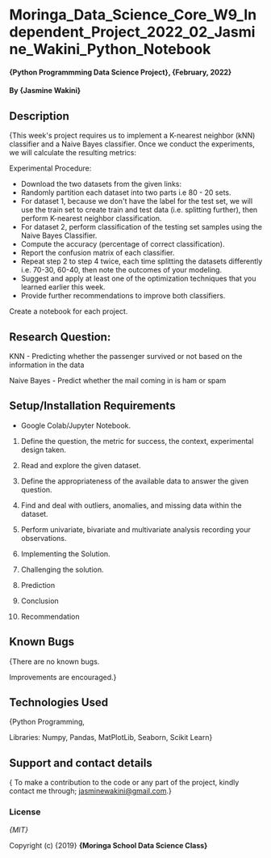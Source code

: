 # Moringa_Data_Science_Core_W9_Independent_Project_2022_02_Jasmine_Wakini_Python_Notebook

#### {Python Programmming Data Science Project}, {February, 2022}
#### By **{Jasmine Wakini}**
## Description
{This week's project requires us to implement a K-nearest neighbor (kNN) classifier  and a Naive Bayes classifier. Once we conduct the experiments, we will calculate the resulting metrics:

Experimental Procedure:

* Download the two datasets from the given links:
* Randomly partition each dataset into two parts i.e 80 - 20  sets.
* For dataset 1, because we don't have the label for the test set, we will use the train set to create train and test data (i.e. splitting further), then perform K-nearest neighbor classification.
* For dataset 2, perform classification of the testing set samples using the Naive Bayes Classifier.
* Compute the accuracy (percentage of correct classification).
* Report the confusion matrix of each classifier.
* Repeat step 2 to step 4 twice, each time splitting the datasets differently i.e. 70-30, 60-40, then note the outcomes of your modeling.
* Suggest and apply at least one of the optimization techniques that you learned earlier this week.
* Provide further recommendations to improve both classifiers.

Create a notebook for each project. 

## Research Question:

KNN - Predicting whether the passenger survived or not based on the information in the data

Naive Bayes - Predict whether the mail coming in is ham or spam

## Setup/Installation Requirements

* Google Colab/Jupyter Notebook.

1. Define the question, the metric for success, the context, experimental design taken.

2. Read and explore the given dataset.

3. Define the appropriateness of the available data to answer the given question.

4. Find and deal with outliers, anomalies, and missing data within the dataset.

5. Perform univariate, bivariate and multivariate analysis recording your observations.

6. Implementing the Solution.

7. Challenging the solution.

8. Prediction

9. Conclusion

10. Recommendation

## Known Bugs
{There are no known bugs.

Improvements are encouraged.}


## Technologies Used

{Python Programming, 

Libraries: Numpy, Pandas, MatPlotLib, Seaborn, Scikit Learn}

## Support and contact details

{ To make a contribution to the code or any part of the project, kindly contact me through; jasminewakini@gmail.com.}

### License

*{MIT}*

Copyright (c) {2019} **{Moringa School Data Science Class}**
  

